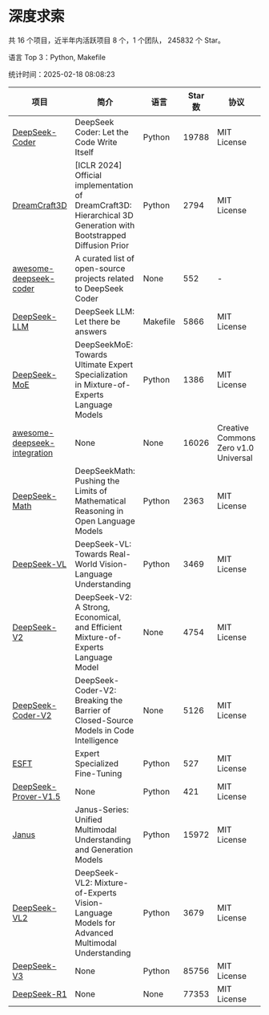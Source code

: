 # 深度求索

共 16 个项目，近半年内活跃项目 8 个，1 个团队， 245832 个 Star。

语言 Top 3：Python, Makefile

统计时间：2025-02-18 08:08:23

| 项目 | 简介 | 语言 | Star 数 | 协议 | 创建时间 | 最后更新时间 | 最后提交时间 |
| --- | --- | --- | --- | --- | --- | --- | --- |
| [DeepSeek-Coder](https://github.com/deepseek-ai/DeepSeek-Coder) | DeepSeek Coder: Let the Code Write Itself | Python | 19788 | MIT License | 2023-10-20 | 2025-02-18 | 2024-05-21 |
| [DreamCraft3D](https://github.com/deepseek-ai/DreamCraft3D) | [ICLR 2024] Official implementation of DreamCraft3D: Hierarchical 3D Generation with Bootstrapped Diffusion Prior | Python | 2794 | MIT License | 2023-10-23 | 2025-02-18 | 2024-08-21 |
| [awesome-deepseek-coder](https://github.com/deepseek-ai/awesome-deepseek-coder) | A curated list of open-source projects related to DeepSeek Coder | None | 552 | - | 2023-11-06 | 2025-02-18 | 2024-04-03 |
| [DeepSeek-LLM](https://github.com/deepseek-ai/DeepSeek-LLM) | DeepSeek LLM: Let there be answers | Makefile | 5866 | MIT License | 2023-11-29 | 2025-02-18 | 2024-02-04 |
| [DeepSeek-MoE](https://github.com/deepseek-ai/DeepSeek-MoE) | DeepSeekMoE: Towards Ultimate Expert Specialization in Mixture-of-Experts Language Models | Python | 1386 | MIT License | 2024-01-02 | 2025-02-18 | 2024-01-16 |
| [awesome-deepseek-integration](https://github.com/deepseek-ai/awesome-deepseek-integration) | None | None | 16026 | Creative Commons Zero v1.0 Universal | 2024-01-11 | 2025-02-18 | 2025-02-17 |
| [DeepSeek-Math](https://github.com/deepseek-ai/DeepSeek-Math) | DeepSeekMath: Pushing the Limits of Mathematical Reasoning in Open Language Models | Python | 2363 | MIT License | 2024-02-05 | 2025-02-18 | 2024-04-15 |
| [DeepSeek-VL](https://github.com/deepseek-ai/DeepSeek-VL) | DeepSeek-VL: Towards Real-World Vision-Language Understanding | Python | 3469 | MIT License | 2024-03-07 | 2025-02-18 | 2024-04-24 |
| [DeepSeek-V2](https://github.com/deepseek-ai/DeepSeek-V2) | DeepSeek-V2: A Strong, Economical, and Efficient Mixture-of-Experts Language Model | None | 4754 | MIT License | 2024-04-22 | 2025-02-18 | 2024-09-25 |
| [DeepSeek-Coder-V2](https://github.com/deepseek-ai/DeepSeek-Coder-V2) | DeepSeek-Coder-V2: Breaking the Barrier of Closed-Source Models in Code Intelligence | None | 5126 | MIT License | 2024-06-14 | 2025-02-18 | 2024-09-24 |
| [ESFT](https://github.com/deepseek-ai/ESFT) | Expert Specialized Fine-Tuning | Python | 527 | MIT License | 2024-07-04 | 2025-02-18 | 2024-09-22 |
| [DeepSeek-Prover-V1.5](https://github.com/deepseek-ai/DeepSeek-Prover-V1.5) | None | Python | 421 | MIT License | 2024-08-15 | 2025-02-17 | 2024-08-16 |
| [Janus](https://github.com/deepseek-ai/Janus) | Janus-Series: Unified Multimodal Understanding and Generation Models | Python | 15972 | MIT License | 2024-10-18 | 2025-02-18 | 2025-02-01 |
| [DeepSeek-VL2](https://github.com/deepseek-ai/DeepSeek-VL2) | DeepSeek-VL2: Mixture-of-Experts Vision-Language Models for Advanced Multimodal Understanding | Python | 3679 | MIT License | 2024-12-13 | 2025-02-18 | 2025-02-09 |
| [DeepSeek-V3](https://github.com/deepseek-ai/DeepSeek-V3) | None | Python | 85756 | MIT License | 2024-12-26 | 2025-02-18 | 2025-02-14 |
| [DeepSeek-R1](https://github.com/deepseek-ai/DeepSeek-R1) | None | None | 77353 | MIT License | 2025-01-20 | 2025-02-18 | 2025-02-14 |
